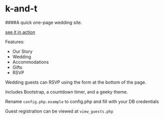 # k-and-t

####A quick one-page wedding site.

[see it in action](http://kylieandtrey.vybeauregard.net)

Features:

* Our Story
* Wedding
* Accommodations
* Gifts
* RSVP

Wedding guests can RSVP using the form at the bottom of the page.

Includes Bootstrap, a countdown timer, and a geeky theme.

Rename `config.php.example` to config.php and fill with your DB credentials

Guest registration can be viewed at `view_guests.php`

